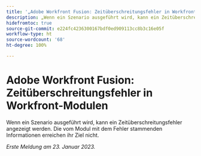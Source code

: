 ```yaml
---
title: '„Adobe Workfront Fusion: Zeitüberschreitungsfehler in Workfront-Modulen“'
description: „Wenn ein Szenario ausgeführt wird, kann ein Zeitüberschreitungsfehler angezeigt werden. Die vom Modul mit dem Fehler stammenden Informationen erreichen ihr Ziel nicht.“
hidefromtoc: true
source-git-commit: e224fc4236300167bdf0ed909113cc8b3c16e05f
workflow-type: ht
source-wordcount: '68'
ht-degree: 100%

---
```



# Adobe Workfront Fusion: Zeitüberschreitungsfehler in Workfront-Modulen

Wenn ein Szenario ausgeführt wird, kann ein Zeitüberschreitungsfehler angezeigt werden. Die vom Modul mit dem Fehler stammenden Informationen erreichen ihr Ziel nicht.

_Erste Meldung am 23. Januar 2023._


